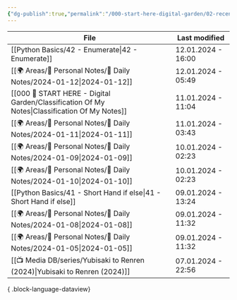 ```yaml
---
{"dg-publish":true,"permalink":"/000-start-here-digital-garden/02-recently-added-notes/","dgPassFrontmatter":true,"noteIcon":"3","created":"2023-12-14T09:08:44.430+05:30","updated":"2023-12-14T09:12:52.432+05:30"}
---
```


| File                                                                                             | Last modified      |
| ------------------------------------------------------------------------------------------------ | ------------------ |
| [[Python Basics/42 - Enumerate\|42 - Enumerate]]                                              | 12.01.2024 - 16:00 |
| [[🌍 Areas/📧 Personal Notes/📓 Daily Notes/2024-01-12\|2024-01-12]]                          | 12.01.2024 - 05:49 |
| [[000 🏡 START HERE - Digital Garden/Classification Of My Notes\|Classification Of My Notes]] | 11.01.2024 - 11:04 |
| [[🌍 Areas/📧 Personal Notes/📓 Daily Notes/2024-01-11\|2024-01-11]]                          | 11.01.2024 - 03:43 |
| [[🌍 Areas/📧 Personal Notes/📓 Daily Notes/2024-01-09\|2024-01-09]]                          | 10.01.2024 - 02:23 |
| [[🌍 Areas/📧 Personal Notes/📓 Daily Notes/2024-01-10\|2024-01-10]]                          | 10.01.2024 - 02:23 |
| [[Python Basics/41 - Short Hand if else\|41 - Short Hand if else]]                            | 09.01.2024 - 13:24 |
| [[🌍 Areas/📧 Personal Notes/📓 Daily Notes/2024-01-08\|2024-01-08]]                          | 09.01.2024 - 11:32 |
| [[🌍 Areas/📧 Personal Notes/📓 Daily Notes/2024-01-05\|2024-01-05]]                          | 09.01.2024 - 11:32 |
| [[📺 Media DB/series/Yubisaki to Renren (2024)\|Yubisaki to Renren (2024)]]                   | 07.01.2024 - 22:56 |

{ .block-language-dataview}